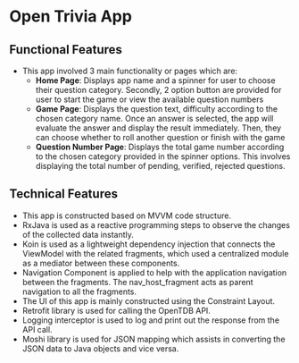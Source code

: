 # Open Trivia App

## Functional Features

- This app involved 3 main functionality or pages which are: 
    - **Home Page**: Displays app name and a spinner for user to choose their question category. Secondly, 2 option button are provided for user to start the game or view the available question numbers 
    - **Game Page**: Displays the question text, difficulty according to the chosen category name. Once an answer is selected, the app will evaluate the answer and display the result immediately. Then, they can choose whether to roll another question or finish with the game
    - **Question Number Page**: Displays the total game number according to the chosen category provided in the spinner options. This involves displaying the total number of pending, verified, rejected questions. 


## Technical Features

- This app is constructed based on MVVM code structure.
- RxJava is used as a reactive programming steps to observe the changes of the collected data instantly.
- Koin is used as a lightweight dependency injection that connects the ViewModel with the related fragments, which used a centralized module as a mediator between these components.
- Navigation Component is applied to help with the application navigation between the fragments. The nav_host_fragment acts as parent navigation to all the fragments.
- The UI of this app is mainly constructed using the Constraint Layout.
- Retrofit library is used for calling the OpenTDB API.
- Logging interceptor is used to log and print out the response from the API call.
- Moshi library is used for JSON mapping which assists in converting the JSON data to Java objects and vice versa.
